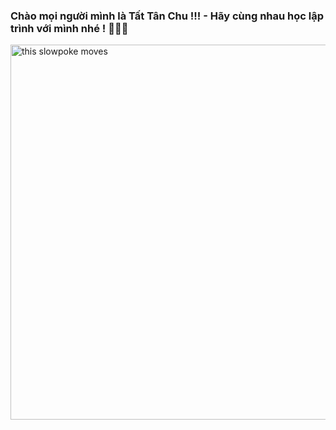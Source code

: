 ### Chào mọi người mình là Tất Tân Chu !!! - Hãy cùng nhau học lập trình với mình nhé ! 👋👋👋

<img src="http://static.ybox.vn/2018/2/26/1e97a24e-1adc-11e8-9758-2e995a9a3302.gif" alt="this slowpoke moves" class="center" width="600" />
<!--
**TatTanChu/TatTanChu** is a ✨ _special_ ✨ repository because its `README.md` (this file) appears on your GitHub profile.

Here are some ideas to get you started:

- 🔭 I’m currently working on ...
- 🌱 I’m currently learning ...
- 👯 I’m looking to collaborate on ...
- 🤔 I’m looking for help with ...
- 💬 Ask me about ...
- 📫 How to reach me: ...
- 😄 Pronouns: ...
- ⚡ Fun fact: ...
-->
